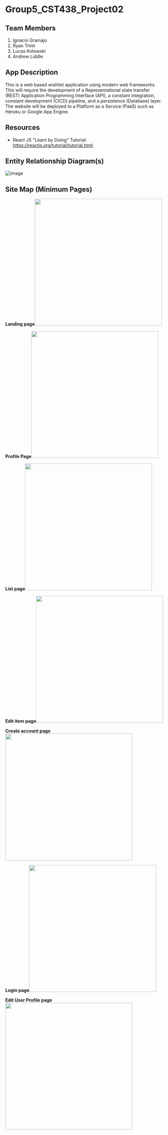 # Group5_CST438_Project02
## Team Members

1. Ignacio Gramajo
2. Ryan Trinh
3. Lucas Kotowski
4. Andrew Liddle

## App Description
This is a web based wishlist application using modern web frameworks. This will require the development of a Representational state transfer (REST) Application Programming Interface (API), a constant integration, constant development (CICD) pipeline, and a persistence (Database) layer. The website will be deployed to a Platform as a Service (PaaS) such as Heroku or Google App Engine.
## Resources
- React JS "Learn by Doing" Tutorial:
https://reactjs.org/tutorial/tutorial.html 
## Entity Relationship Diagram(s)
![image](https://user-images.githubusercontent.com/10646650/155931572-3fa248c0-cb18-4347-9239-c3106f3c6ebf.png)

## Site Map (Minimum Pages)
**Landing page**<img src="https://user-images.githubusercontent.com/10646650/155633673-b3378f67-85d2-482d-a06b-5134b0cc7f83.png" width="400">

**Profile Page**<img src="https://user-images.githubusercontent.com/10646650/155939555-9b9a48dd-3309-45b6-a8f4-27303348edde.png" width="400">

**List page**<img src="https://user-images.githubusercontent.com/10646650/155633685-1e7f8c47-fb1d-41a8-87c5-15b1e3b06bbc.png" width="400">

**Edit item page**<img src="https://user-images.githubusercontent.com/10646650/155633697-b5bf0449-dbf5-432e-83b4-8c5c3c3a7096.png" width="400">

**Create account page**<img src="https://user-images.githubusercontent.com/10646650/155633707-c0e734a1-32b8-4d97-86d6-5ff10531f1fb.png" width="400">

**Login page**<img src="https://user-images.githubusercontent.com/10646650/155633735-76bcf935-5cf8-4cf6-bdba-ba79691150d7.png" width="400">

**Edit User Profile page**<img src="https://user-images.githubusercontent.com/10646650/155633749-a05d75ff-51bc-4ce7-9bb8-44bd401e0749.png" width="400">
